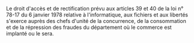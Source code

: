 Le droit d'accès et de rectification prévu aux articles 39 et 40 de la loi n° 78-17 du 6 janvier 1978 relative à l'informatique, aux fichiers et aux libertés s'exerce auprès des chefs d'unité de la concurrence, de la consommation et de la répression des fraudes du département où le commerce est implanté ou le sera.

